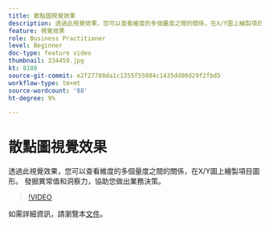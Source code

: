 ```yaml
---
title: 散點圖視覺效果
description: 透過此視覺效果，您可以查看維度的多個量度之間的關係，在X/Y圖上繪製項目圖形。 發掘異常值和洞察力，協助您做出業務決策。
feature: 視覺效果
role: Business Practitioner
level: Beginner
doc-type: feature video
thumbnail: 334459.jpg
kt: 8188
source-git-commit: e2f27788da1c1355f55984c1435dd00d29f2fbd5
workflow-type: tm+mt
source-wordcount: '88'
ht-degree: 9%

---
```



# 散點圖視覺效果

透過此視覺效果，您可以查看維度的多個量度之間的關係，在X/Y圖上繪製項目圖形。 發掘異常值和洞察力，協助您做出業務決策。

>[!VIDEO](https://video.tv.adobe.com/v/334459/?quality=12&learn=on)

如需詳細資訊，請瀏覽本[文件](https://experienceleague.adobe.com/docs/analytics/analyze/analysis-workspace/visualizations/scatterplot.html?lang=en)。
